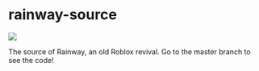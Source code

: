 # rainway-source
<img src="https://rainway.xyz/images/logo.png?712d6d4a7c76d9b170c72d65f547d00c"></img> <br>

The source of Rainway, an old Roblox revival. Go to the master branch to see the code!
